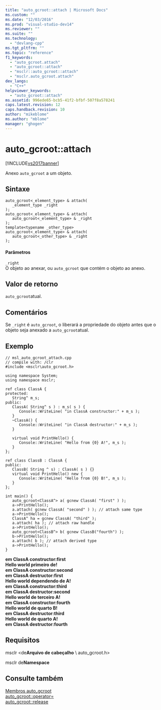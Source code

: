 ```yaml
---
title: "auto_gcroot::attach | Microsoft Docs"
ms.custom: ""
ms.date: "12/03/2016"
ms.prod: "visual-studio-dev14"
ms.reviewer: ""
ms.suite: ""
ms.technology: 
  - "devlang-cpp"
ms.tgt_pltfrm: ""
ms.topic: "reference"
f1_keywords: 
  - "auto_gcroot.attach"
  - "auto_gcroot::attach"
  - "msclr::auto_gcroot::attach"
  - "msclr.auto_gcroot.attach"
dev_langs: 
  - "C++"
helpviewer_keywords: 
  - "auto_gcroot::attach"
ms.assetid: 996ede65-bcb5-41f2-bfbf-507f8a578241
caps.latest.revision: 12
caps.handback.revision: 10
author: "mikeblome"
ms.author: "mblome"
manager: "ghogen"
---
```

# auto_gcroot::attach
[!INCLUDE[vs2017banner](../assembler/inline/includes/vs2017banner.md)]

Anexo `auto_gcroot` a um objeto.  
  
## Sintaxe  
  
```  
auto_gcroot<_element_type> & attach(  
   _element_type _right  
);  
auto_gcroot<_element_type> & attach(  
   auto_gcroot<_element_type> & _right  
);  
template<typename _other_type>  
auto_gcroot<_element_type> & attach(  
   auto_gcroot<_other_type> & _right  
);  
```  
  
#### Parâmetros  
 `_right`  
 O objeto ao anexar, ou `auto_gcroot` que contém o objeto ao anexo.  
  
## Valor de retorno  
 `auto_gcroot`atual.  
  
## Comentários  
 Se `_right` é `auto_gcroot`, o liberará a propriedade do objeto antes que o objeto seja anexado a `auto_gcroot`atual.  
  
## Exemplo  
  
```  
// msl_auto_gcroot_attach.cpp  
// compile with: /clr  
#include <msclr\auto_gcroot.h>  
  
using namespace System;  
using namespace msclr;  
  
ref class ClassA {  
protected:     
   String^ m_s;  
public:  
   ClassA( String^ s ) : m_s( s ) {  
      Console::WriteLine( "in ClassA constructor:" + m_s );  
   }  
   ~ClassA() {  
      Console::WriteLine( "in ClassA destructor:" + m_s );  
   }  
  
   virtual void PrintHello() {  
      Console::WriteLine( "Hello from {0} A!", m_s );  
   }  
};  
  
ref class ClassB : ClassA {  
public:  
   ClassB( String ^ s) : ClassA( s ) {}  
   virtual void PrintHello() new {  
      Console::WriteLine( "Hello from {0} B!", m_s );  
   }  
};  
  
int main() {  
   auto_gcroot<ClassA^> a( gcnew ClassA( "first" ) );  
   a->PrintHello();  
   a.attach( gcnew ClassA( "second" ) ); // attach same type  
   a->PrintHello();  
   ClassA^ ha = gcnew ClassA( "third" );  
   a.attach( ha ); // attach raw handle  
   a->PrintHello();  
   auto_gcroot<ClassB^> b( gcnew ClassB("fourth") );  
   b->PrintHello();  
   a.attach( b ); // attach derived type  
   a->PrintHello();  
}  
```  
  
  **em ClassA constructor:first**  
**Hello world primeiro de\!**  
**em ClassA constructor:second**  
**em ClassA destructor:first**  
**Hello world dependendo de A\!**  
**em ClassA constructor:third**  
**em ClassA destructor:second**  
**Hello world de terceiro A\!**  
**em ClassA constructor:fourth**  
**Hello world de quarto B\!**  
**em ClassA destructor:third**  
**Hello world de quarto A\!**  
**em ClassA destructor:fourth**   
## Requisitos  
 msclr \<de**Arquivo de cabeçalho** \\ auto\_gcroot.h\>  
  
 msclr de**Namespace**  
  
## Consulte também  
 [Membros auto\_gcroot](../dotnet/auto-gcroot-members.md)   
 [auto\_gcroot::operator\=](../dotnet/auto-gcroot-operator-assign.md)   
 [auto\_gcroot::release](../dotnet/auto-gcroot-release.md)